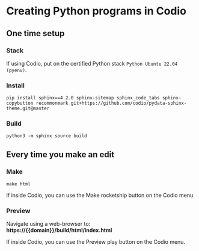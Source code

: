 # Creating Python programs in Codio

## One time setup

### Stack
If using Codio, put on the certified Python stack `Python Ubuntu 22.04 (pyenv)`. 

### Install

```
pip install sphinx==4.2.0 sphinx-sitemap sphinx_code_tabs sphinx-copybutton recommonmark git+https://github.com/codio/pydata-sphinx-theme.git@master
```

### Build

```
python3 -m sphinx source build
```

## Every time you make an edit

### Make

```
make html
```
If inside Codio, you can use the Make rocketship button on the Codio menu

### Preview

Navigate using a web-browser to: **https://{{domain}}/build/html/index.html**

If inside Codio, you can use the Preview play button on the Codio menu.
